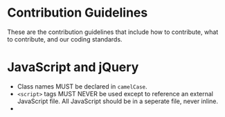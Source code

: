 # Contribution Guidelines
These are the contribution guidelines that include how to contribute, what to contribute, and our coding standards.
# JavaScript and jQuery
* Class names MUST be declared in `camelCase`.
* `<script>` tags MUST NEVER be used except to reference an external JavaScript file. All JavaScript should be in a seperate file, never inline.
*
